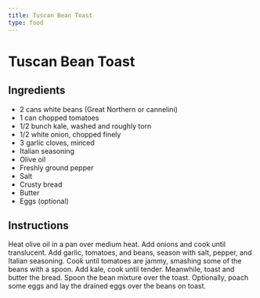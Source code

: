```yaml
---
title: Tuscan Bean Toast
type: food
---
```

# Tuscan Bean Toast

## Ingredients

- 2 cans white beans (Great Northern or cannelini)
- 1 can chopped tomatoes
- 1/2 bunch kale, washed and roughly torn
- 1/2 white onion, chopped finely
- 3 garlic cloves, minced
- Italian seasoning
- Olive oil
- Freshly ground pepper
- Salt
- Crusty bread
- Butter
- Eggs (optional)

## Instructions

Heat olive oil in a pan over medium heat. Add onions and cook until translucent. Add garlic, tomatoes, and beans, season with salt, pepper, and Italian seasoning. Cook until tomatoes are jammy, smashing some of the beans with a spoon. Add kale, cook until tender.
Meanwhile, toast and butter the bread. Spoon the bean mixture over the toast.
Optionally, poach some eggs and lay the drained eggs over the beans on toast.
